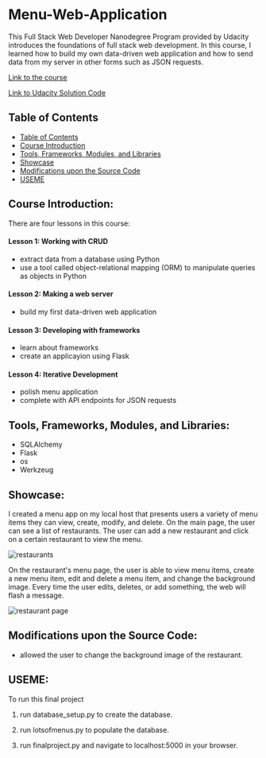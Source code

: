 # Menu-Web-Application
This Full Stack Web Developer Nanodegree Program provided by Udacity introduces the foundations of full stack web development. In this course, I learned how to build my own data-driven web application and how to send data from my server in other forms such as JSON requests. 


[Link to the course](https://www.udacity.com/course/full-stack-foundations--ud088)

[Link to Udacity Solution Code](https://github.com/udacity/Full-Stack-Foundations)

## Table of Contents
- [Table of Contents](#table-of-contents)
- [Course Introduction](#course-introduction)
- [Tools, Frameworks, Modules, and Libraries](#tools-frameworks-modules-and-libraries)
- [Showcase](#showcase)
- [Modifications upon the Source Code](#modifications-upon-the-source-code)
- [USEME](#useme)

## Course Introduction: 
There are four lessons in this course:

#### Lesson 1: Working with CRUD
- extract data from a database using Python
- use a tool called object-relational mapping (ORM) to manipulate queries as objects in Python 
#### Lesson 2: Making a web server
- build my first data-driven web application 
#### Lesson 3: Developing with frameworks
- learn about frameworks
- create an applicayion using Flask
#### Lesson 4: Iterative Development
- polish menu application
- complete with API endpoints for JSON requests

## Tools, Frameworks, Modules, and Libraries:
- SQLAlchemy 
- Flask 
- os 
- Werkzeug

## Showcase:
I created a menu app on my local host that presents users a variety of menu items they can view, create, modify, and delete. On the main page, the user can see a list of restaurants. The user can add a new restaurant and click on a certain restaurant to view the menu. 

![restaurants](https://user-images.githubusercontent.com/71456398/148838295-ac923bac-7ef0-4df8-89e4-6d30a98366ea.jpg)

On the restaurant's menu page, the user is able to view menu items, create a new menu item, edit and delete a menu item, and change the background image. Every time the user edits, deletes, or add something, the web will flash a message.

![restaurant page](https://user-images.githubusercontent.com/71456398/148838551-802ec6fb-0fea-4e23-8576-66c70d63185a.jpg)

## Modifications upon the Source Code:

- allowed the user to change the background image of the restaurant.

## USEME:

To run this final project

1. run database_setup.py to create the database. 

2. run lotsofmenus.py to populate the database. 

3. run finalproject.py and navigate to localhost:5000 in your browser. 
